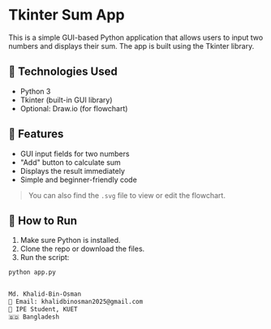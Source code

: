# Tkinter Sum App

This is a simple GUI-based Python application that allows users to input two numbers and displays their sum. The app is built using the Tkinter library.

## 🧰 Technologies Used

- Python 3
- Tkinter (built-in GUI library)
- Optional: Draw.io (for flowchart)

## 🚀 Features

- GUI input fields for two numbers
- "Add" button to calculate sum
- Displays the result immediately
- Simple and beginner-friendly code


> You can also find the `.svg` file to view or edit the flowchart.

## 📝 How to Run

1. Make sure Python is installed.
2. Clone the repo or download the files.
3. Run the script:

```bash
python app.py


Md. Khalid-Bin-Osman 
📧 Email: khalidbinosman2025@gmail.com
🏫 IPE Student, KUET
🇧🇩 Bangladesh
